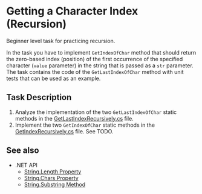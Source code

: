 # Getting a Character Index (Recursion)

Beginner level task for practicing recursion.

In the task you have to implement `GetIndexOfChar` method that should return the zero-based index (position) of the first occurrence of the specified character (`value` parameter) in the string that is passed as a `str` parameter. The task contains the code of the `GetLastIndexOfChar` method with unit tests that can be used as an example.


## Task Description

1. Analyze the implementation of the two `GetLastIndexOfChar` static methods in the [GetLastIndexRecursively.cs](RecursionIndexOfChar/GetLastIndexRecursively.cs) file.
1. Implement the two `GetIndexOfChar` static methods in the [GetIndexRecursively.cs](RecursionIndexOfChar/GetIndexRecursively.cs) file. See TODO.


## See also

* .NET API
  * [String.Length Property](https://docs.microsoft.com/en-us/dotnet/api/system.string.length)
  * [String.Chars Property](https://docs.microsoft.com/en-us/dotnet/api/system.string.chars)
  * [String.Substring Method](https://docs.microsoft.com/en-us/dotnet/api/system.string.substring)